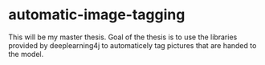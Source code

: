 # automatic-image-tagging

This will be my master thesis. Goal of the thesis is to use the libraries provided by deeplearning4j to automaticely tag pictures
that are handed to the model. 
